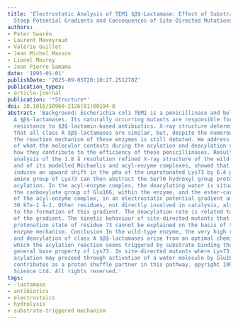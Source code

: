 ```yaml
---
title: 'Electrostatic Analysis of TEM1 $β$-Lactamase: Effect of Substrate Binding,
  Steep Potential Gradients and Consequences of Site-Directed Mutations'
authors:
- Peter Swarén
- Laurent Maveyraud
- Valérie Guillet
- Jean Michel Masson
- Lionel Mourey
- Jean Pierre Samama
date: '1995-01-01'
publishDate: '2025-09-05T20:10:27.251278Z'
publication_types:
- article-journal
publication: '*Structure*'
doi: 10.1016/S0969-2126(01)00194-0
abstract: 'Background: Escherichia coli TEM1 is a penicillinase and belongs to class
  A $β$-lactamases. Its naturally occurring mutants are responsible for bacterial
  resistance to $β$-lactamin-based antibiotics. X-ray structure determinations show
  that all class A $β$-lactamases are similar, but, despite the numerous kinetic investigations,
  the reaction mechanism of these enzymes is still debated. We address the questions
  of what the molecular contexts during the acylation and deacylation steps are and
  how they contribute to the efficiency of these penicillinases. Results Electrostatic
  analysis of the 1.8 å resolution refined X-ray structure of the wild-type enzyme,
  and of its modelled Michaelis and acyl-enzyme complexes, showed that substrate binding
  induces an upward shift in the pKa of the unprotonated Lys73 by 6.4 pH units. The
  amine group of Lys73 can then abstract the Ser70 hydroxyl group proton and promote
  acylation. In the acyl-enzyme complex, the deacylating water is situated between
  the carboxylate group of Glu166, within the enzyme, and the ester-carbonyl carbon
  of the acyl-enzyme complex, in an electrostatic potential gradient amounting to
  30 kTe-1 å-1. Other residues, not directly involved in catalysis, also contribute
  to the formation of this gradient. The deacylation rate is related to the magnitude
  of the gradient. The kinetic behaviour of site-directed mutants that affect the
  protonation state of residue 73 cannot be explained on the basis of the wild-type
  enzyme mechanism. Conclusion In the wild-type enzyme, the very high rates of acylation
  and deacylation of class A $β$-lactamases arise from an optimal chemical setup in
  which the acylation reaction seems triggered by substrate binding that changes the
  general base property of Lys73. In site-directed mutants where Lys73 is protonated,
  acylation may proceed through activation of a water molecule by Glu166, and Lys73
  contributes as a proton shuffle partner in this pathway. o̧pyright 1995 Elsevier
  Science Ltd. All rights reserved.'
tags:
- -lactamase
- antibiotics
- electrostaics
- hydrolysis
- substrate-triggered mechanism
---
```

